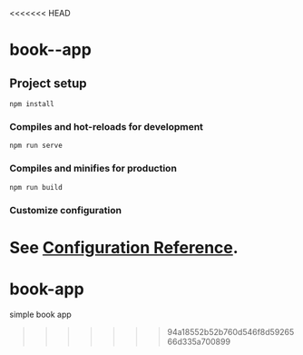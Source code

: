 <<<<<<< HEAD
# book--app

## Project setup
```
npm install
```

### Compiles and hot-reloads for development
```
npm run serve
```

### Compiles and minifies for production
```
npm run build
```

### Customize configuration
See [Configuration Reference](https://cli.vuejs.org/config/).
=======
# book-app
simple book app
>>>>>>> 94a18552b52b760d546f8d5926566d335a700899
